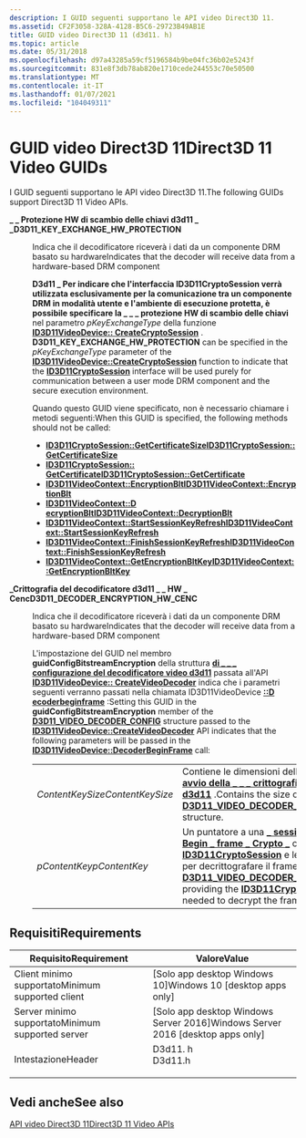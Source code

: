 ```yaml
---
description: I GUID seguenti supportano le API video Direct3D 11.
ms.assetid: CF2F3058-328A-4128-B5C6-29723B49AB1E
title: GUID video Direct3D 11 (d3d11. h)
ms.topic: article
ms.date: 05/31/2018
ms.openlocfilehash: d97a43285a59cf5196584b9be04fc36b02e5243f
ms.sourcegitcommit: 831e8f3db78ab820e1710cede244553c70e50500
ms.translationtype: MT
ms.contentlocale: it-IT
ms.lasthandoff: 01/07/2021
ms.locfileid: "104049311"
---
```

# <a name="direct3d-11-video-guids"></a><span data-ttu-id="a1526-103">GUID video Direct3D 11</span><span class="sxs-lookup"><span data-stu-id="a1526-103">Direct3D 11 Video GUIDs</span></span>

<span data-ttu-id="a1526-104">I GUID seguenti supportano le API video Direct3D 11.</span><span class="sxs-lookup"><span data-stu-id="a1526-104">The following GUIDs support Direct3D 11 Video APIs.</span></span>

<dl> <dt>

<span data-ttu-id="a1526-105"><span id="D3D11_KEY_EXCHANGE_HW_PROTECTION"></span><span id="d3d11_key_exchange_hw_protection"></span>**\_ \_ Protezione HW di scambio delle chiavi d3d11 \_ \_**</span><span class="sxs-lookup"><span data-stu-id="a1526-105"><span id="D3D11_KEY_EXCHANGE_HW_PROTECTION"></span><span id="d3d11_key_exchange_hw_protection"></span>**D3D11\_KEY\_EXCHANGE\_HW\_PROTECTION**</span></span>
</dt> <dd> <dl> <dt>



<span data-ttu-id="a1526-106">Indica che il decodificatore riceverà i dati da un componente DRM basato su hardware</span><span class="sxs-lookup"><span data-stu-id="a1526-106">Indicates that the decoder will receive data from a hardware-based DRM component</span></span>

<span data-ttu-id="a1526-107">**D3d11 \_ Per indicare che l'interfaccia ID3D11CryptoSession verrà utilizzata esclusivamente per la comunicazione tra un componente DRM in modalità utente e l'ambiente di esecuzione protetta, è possibile specificare la \_ \_ \_ protezione HW di scambio delle chiavi** nel parametro *pKeyExchangeType* della funzione [**ID3D11VideoDevice:: CreateCryptoSession**](/windows/desktop/api/d3d11/nf-d3d11-id3d11videodevice-createcryptosession) . [](/windows/desktop/api/d3d11/nn-d3d11-id3d11cryptosession)</span><span class="sxs-lookup"><span data-stu-id="a1526-107">**D3D11\_KEY\_EXCHANGE\_HW\_PROTECTION** can be specified in the *pKeyExchangeType* parameter of the [**ID3D11VideoDevice::CreateCryptoSession**](/windows/desktop/api/d3d11/nf-d3d11-id3d11videodevice-createcryptosession) function to indicate that the [**ID3D11CryptoSession**](/windows/desktop/api/d3d11/nn-d3d11-id3d11cryptosession) interface will be used purely for communication between a user mode DRM component and the secure execution environment.</span></span>

<span data-ttu-id="a1526-108">Quando questo GUID viene specificato, non è necessario chiamare i metodi seguenti:</span><span class="sxs-lookup"><span data-stu-id="a1526-108">When this GUID is specified, the following methods should not be called:</span></span>

-   [<span data-ttu-id="a1526-109">**ID3D11CryptoSession::GetCertificateSize**</span><span class="sxs-lookup"><span data-stu-id="a1526-109">**ID3D11CryptoSession::GetCertificateSize**</span></span>](/windows/desktop/api/d3d11/nf-d3d11-id3d11cryptosession-getcertificatesize)
-   [<span data-ttu-id="a1526-110">**ID3D11CryptoSession:: GetCertificate**</span><span class="sxs-lookup"><span data-stu-id="a1526-110">**ID3D11CryptoSession::GetCertificate**</span></span>](/windows/desktop/api/d3d11/nf-d3d11-id3d11cryptosession-getcertificate)
-   [<span data-ttu-id="a1526-111">**ID3D11VideoContext::EncryptionBlt**</span><span class="sxs-lookup"><span data-stu-id="a1526-111">**ID3D11VideoContext::EncryptionBlt**</span></span>](/windows/desktop/api/d3d11/nf-d3d11-id3d11videocontext-encryptionblt)
-   [<span data-ttu-id="a1526-112">**ID3D11VideoContext::D ecryptionBlt**</span><span class="sxs-lookup"><span data-stu-id="a1526-112">**ID3D11VideoContext::DecryptionBlt**</span></span>](/windows/desktop/api/d3d11/nf-d3d11-id3d11videocontext-decryptionblt)
-   [<span data-ttu-id="a1526-113">**ID3D11VideoContext::StartSessionKeyRefresh**</span><span class="sxs-lookup"><span data-stu-id="a1526-113">**ID3D11VideoContext::StartSessionKeyRefresh**</span></span>](/windows/desktop/api/d3d11/nf-d3d11-id3d11videocontext-startsessionkeyrefresh)
-   [<span data-ttu-id="a1526-114">**ID3D11VideoContext::FinishSessionKeyRefresh**</span><span class="sxs-lookup"><span data-stu-id="a1526-114">**ID3D11VideoContext::FinishSessionKeyRefresh**</span></span>](/windows/desktop/api/d3d11/nf-d3d11-id3d11videocontext-finishsessionkeyrefresh)
-   [<span data-ttu-id="a1526-115">**ID3D11VideoContext::GetEncryptionBltKey**</span><span class="sxs-lookup"><span data-stu-id="a1526-115">**ID3D11VideoContext::GetEncryptionBltKey**</span></span>](/windows/desktop/api/d3d11/nf-d3d11-id3d11videocontext-getencryptionbltkey)


</dt> </dl> </dd> <dt>

<span data-ttu-id="a1526-116"><span id="D3D11_DECODER_ENCRYPTION_HW_CENC"></span><span id="d3d11_decoder_encryption_hw_cenc"></span>**\_Crittografia del decodificatore d3d11 \_ \_ HW \_ Cenc**</span><span class="sxs-lookup"><span data-stu-id="a1526-116"><span id="D3D11_DECODER_ENCRYPTION_HW_CENC"></span><span id="d3d11_decoder_encryption_hw_cenc"></span>**D3D11\_DECODER\_ENCRYPTION\_HW\_CENC**</span></span>
</dt> <dd> <dl> <dt>



<span data-ttu-id="a1526-117">Indica che il decodificatore riceverà i dati da un componente DRM basato su hardware</span><span class="sxs-lookup"><span data-stu-id="a1526-117">Indicates that the decoder will receive data from a hardware-based DRM component</span></span>

<span data-ttu-id="a1526-118">L'impostazione del GUID nel membro **guidConfigBitstreamEncryption** della struttura [**di \_ \_ \_ configurazione del decodificatore video d3d11**](/windows/desktop/api/d3d11/ns-d3d11-d3d11_video_decoder_config) passata all'API [**ID3D11VideoDevice:: CreateVideoDecoder**](/windows/desktop/api/d3d11/nf-d3d11-id3d11videodevice-createvideodecoder) indica che i parametri seguenti verranno passati nella chiamata ID3D11VideoDevice [**::D ecoderbeginframe**](/windows/desktop/api/d3d11/nf-d3d11-id3d11videocontext-decoderbeginframe) :</span><span class="sxs-lookup"><span data-stu-id="a1526-118">Setting this GUID in the **guidConfigBitstreamEncryption** member of the [**D3D11\_VIDEO\_DECODER\_CONFIG**](/windows/desktop/api/d3d11/ns-d3d11-d3d11_video_decoder_config) structure passed to the [**ID3D11VideoDevice::CreateVideoDecoder**](/windows/desktop/api/d3d11/nf-d3d11-id3d11videodevice-createvideodecoder) API indicates that the following parameters will be passed in the [**ID3D11VideoDevice::DecoderBeginFrame**](/windows/desktop/api/d3d11/nf-d3d11-id3d11videocontext-decoderbeginframe) call:</span></span>



|                  |                                                                                                                                                                                                                                                     |
|------------------|-----------------------------------------------------------------------------------------------------------------------------------------------------------------------------------------------------------------------------------------------------|
| <span data-ttu-id="a1526-119">*ContentKeySize*</span><span class="sxs-lookup"><span data-stu-id="a1526-119">*ContentKeySize*</span></span> | <span data-ttu-id="a1526-120">Contiene le dimensioni della struttura [**della \_ sessione di \_ avvio della \_ \_ \_ crittografia \_ del decodificatore video d3d11**](/windows/desktop/api/d3d11_1/ns-d3d11_1-d3d11_video_decoder_begin_frame_crypto_session) .</span><span class="sxs-lookup"><span data-stu-id="a1526-120">Contains the size of the [**D3D11\_VIDEO\_DECODER\_BEGIN\_FRAME\_CRYPTO\_SESSION**](/windows/desktop/api/d3d11_1/ns-d3d11_1-d3d11_video_decoder_begin_frame_crypto_session) structure.</span></span>                                                                                                  |
| <span data-ttu-id="a1526-121">*pContentKey*</span><span class="sxs-lookup"><span data-stu-id="a1526-121">*pContentKey*</span></span>    | <span data-ttu-id="a1526-122">Un puntatore a una [**\_ sessione d3d11 video \_ decoder \_ Begin \_ frame \_ Crypto \_**](/windows/desktop/api/d3d11_1/ns-d3d11_1-d3d11_video_decoder_begin_frame_crypto_session) che fornisce il [**ID3D11CryptoSession**](/windows/desktop/api/d3d11/nn-d3d11-id3d11cryptosession) e le informazioni chiave necessarie per decrittografare il frame.</span><span class="sxs-lookup"><span data-stu-id="a1526-122">A pointer to a [**D3D11\_VIDEO\_DECODER\_BEGIN\_FRAME\_CRYPTO\_SESSION**](/windows/desktop/api/d3d11_1/ns-d3d11_1-d3d11_video_decoder_begin_frame_crypto_session) providing the [**ID3D11CryptoSession**](/windows/desktop/api/d3d11/nn-d3d11-id3d11cryptosession) and the key information needed to decrypt the frame.</span></span> |



 


</dt> </dl> </dd> </dl>

## <a name="requirements"></a><span data-ttu-id="a1526-123">Requisiti</span><span class="sxs-lookup"><span data-stu-id="a1526-123">Requirements</span></span>



| <span data-ttu-id="a1526-124">Requisito</span><span class="sxs-lookup"><span data-stu-id="a1526-124">Requirement</span></span> | <span data-ttu-id="a1526-125">Valore</span><span class="sxs-lookup"><span data-stu-id="a1526-125">Value</span></span> |
|-------------------------------------|------------------------------------------------------------------------------------|
| <span data-ttu-id="a1526-126">Client minimo supportato</span><span class="sxs-lookup"><span data-stu-id="a1526-126">Minimum supported client</span></span><br/> | <span data-ttu-id="a1526-127">\[Solo app desktop Windows 10\]</span><span class="sxs-lookup"><span data-stu-id="a1526-127">Windows 10 \[desktop apps only\]</span></span><br/>                                        |
| <span data-ttu-id="a1526-128">Server minimo supportato</span><span class="sxs-lookup"><span data-stu-id="a1526-128">Minimum supported server</span></span><br/> | <span data-ttu-id="a1526-129">\[Solo app desktop Windows Server 2016\]</span><span class="sxs-lookup"><span data-stu-id="a1526-129">Windows Server 2016 \[desktop apps only\]</span></span><br/>                               |
| <span data-ttu-id="a1526-130">Intestazione</span><span class="sxs-lookup"><span data-stu-id="a1526-130">Header</span></span><br/>                   | <dl> <span data-ttu-id="a1526-131"><dt>D3d11. h</dt></span><span class="sxs-lookup"><span data-stu-id="a1526-131"><dt>D3d11.h</dt></span></span> </dl> |



## <a name="see-also"></a><span data-ttu-id="a1526-132">Vedi anche</span><span class="sxs-lookup"><span data-stu-id="a1526-132">See also</span></span>

<dl> <dt>

[<span data-ttu-id="a1526-133">API video Direct3D 11</span><span class="sxs-lookup"><span data-stu-id="a1526-133">Direct3D 11 Video APIs</span></span>](direct3d-11-video-apis.md)
</dt> </dl>

 

 




